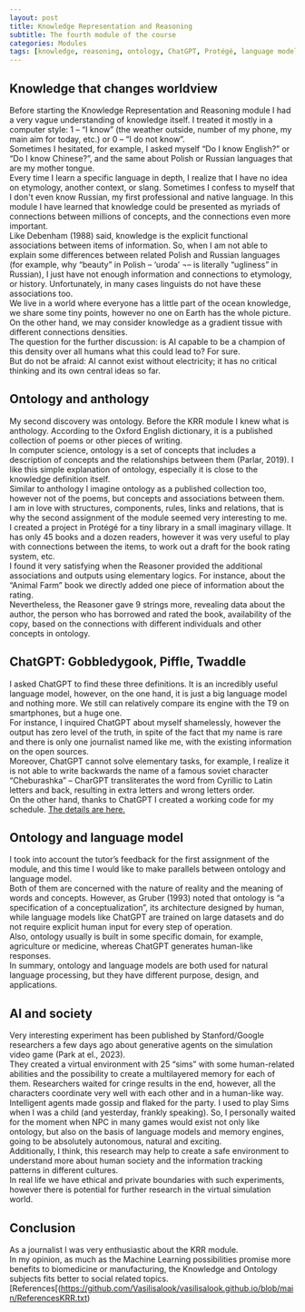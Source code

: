```yaml
---
layout: post
title: Knowledge Representation and Reasoning
subtitle: The fourth module of the course
categories: Modules
tags: [knowledge, reasoning, ontology, ChatGPT, Protégé, language model, simulation]
---
```


## Knowledge that changes worldview
Before starting the Knowledge Representation and Reasoning module I had a very vague understanding of knowledge itself. 
I treated it mostly in a computer style: 1 – “I know” (the weather outside, 
number of my phone, my main aim for today, etc.) or 0 – “I do not know”. <br>
Sometimes I hesitated, for example, I asked myself “Do I know English?” or “Do I know Chinese?”, 
and the same about Polish or Russian languages that are my mother tongue. <br>
Every time I learn a specific language in depth, I realize that I have no idea on etymology, 
another context, or slang. Sometimes I confess to myself that I don't even know Russian, 
my first professional and native language. In this module I have learned that knowledge 
could be presented as myriads of connections between millions of concepts, 
and the connections even more important. <br>
Like Debenham (1988) said, knowledge is the explicit functional associations between items of information. 
So, when I am not able to explain some differences between related Polish and Russian languages 
(for example, why “beauty” in Polish – ‘uroda’ ¬– is literally “ugliness” in Russian), 
I just have not enough information and connections to etymology, or history. Unfortunately, 
in many cases linguists do not have these associations too. <br>
We live in a world where everyone has a little part of the ocean knowledge, we share some tiny points, 
however no one on Earth has the whole picture. On the other hand, we may consider 
knowledge as a gradient tissue with different connections densities. <br>
The question for the further discussion: is AI capable to be a champion of this density
over all humans what this could lead to? For sure. <br>
But do not be afraid: AI cannot exist without electricity; it has no critical thinking and its own central ideas so far.

## Ontology and anthology
My second discovery was ontology. Before the KRR module I knew what is anthology. 
According to the Oxford English dictionary, it is a published collection of poems or other pieces of writing. <br>
In computer science, ontology is a set of concepts that includes a description of concepts and the relationships between them (Parlar, 2019). 
I like this simple explanation of ontology, especially it is close to the knowledge definition itself. <br>
Similar to anthology I imagine ontology as a published collection too, however not of the poems, 
but concepts and associations between them. <br>
I am in love with structures, components, rules, links and relations, 
that is why the second assignment of the module seemed very interesting to me. <br>
I created a project in Protégé for a tiny library in a small imaginary village. 
It has only 45 books and a dozen readers, however it was very useful to play with connections between the items, 
to work out a draft for the book rating system, etc. <br>
I found it very satisfying when the Reasoner provided the additional associations and outputs using elementary logics. 
For instance, about the “Animal Farm” book we directly added one piece of information about the rating. <br>
Nevertheless, the Reasoner gave 9 strings more, revealing data about the author, 
the person who has borrowed and rated the book, availability of the copy, 
based on the connections with different individuals and other concepts in ontology. 

## ChatGPT:  Gobbledygook, Piffle, Twaddle
I asked ChatGPT to find these three definitions. It is an incredibly useful language model, however, on the one hand,
it is just a big language model and nothing more. We still can relatively compare its engine with the T9 on smartphones, 
but a huge one. <br>
For instance, I inquired ChatGPT about myself shamelessly, however the output has zero level of the truth, 
in spite of the fact that my name is rare and there is only one journalist named like me, 
with the existing information on the open sources. <br>
Moreover, ChatGPT cannot solve elementary tasks, for example, 
I realize it is not able to write backwards the name of a famous soviet character “Cheburashka” – 
CharGPT transliterates the word from Cyrillic to Latin letters and back, resulting in extra letters and wrong letters order. <br>
On the other hand, thanks to ChatGPT I created a working code for my schedule. [The details are here.](https://vasilisalook.github.io/practice/2023/04/15/3-3.html)

## Ontology and language model
I took into account the tutor’s feedback for the first assignment of the module, 
and this time I would like to make parallels between ontology and language model.  <br>
Both of them are concerned with the nature of reality and the meaning of words and concepts. 
However, as Gruber (1993) noted that ontology is “a specification of a conceptualization”, 
its architecture designed by human, while language models like ChatGPT 
are trained on large datasets and do not require explicit human input for every step of operation. <br>
Also, ontology usually is built in some specific domain, for example, agriculture or medicine, 
whereas ChatGPT generates human-like responses. <br>
In summary, ontology and language models are both used for natural language processing,
but they have different purpose, design, and applications.

## AI and society
Very interesting experiment has been published by Stanford/Google researchers 
a few days ago about generative agents on the simulation video game (Park at el., 2023). <br>
They created a virtual environment with 25 “sims” with some human-related abilities and the possibility 
to create a multilayered memory for each of them. Researchers waited for cringe results in the end, however, 
all the characters coordinate very well with each other and in a human-like way. <br>
Intelligent agents made gossip and flaked for the party. I used to play Sims when I was a child (and yesterday, frankly speaking). 
So, I personally waited for the moment when NPC in many games would exist not only like ontology, 
but also on the basis of language models and memory engines, going to be absolutely autonomous, natural and exciting. <br>
Additionally, I think, this research may help to create a safe environment to understand more about human society 
and the information tracking patterns in different cultures. <br>
In real life we have ethical and private boundaries with such experiments, 
however there is potential for further research in the virtual simulation world.

## Conclusion
As a journalist I was very enthusiastic about the KRR module. <br>
In my opinion, as much as the Machine Learning possibilities promise more benefits to biomedicine or manufacturing, 
the Knowledge and Ontology subjects fits better to social related topics. <br>
[References[(https://github.com/Vasilisalook/vasilisalook.github.io/blob/main/ReferencesKRR.txt)

